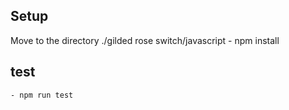 ## Setup
Move to the directory ./gilded rose switch/javascript
	- npm install

## test
	- npm run test


